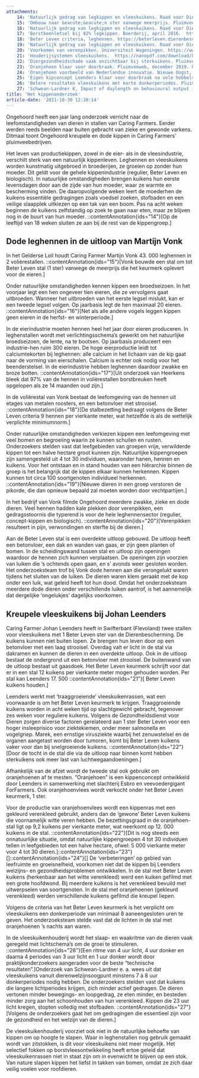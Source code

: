 ```yaml
---
attachments:
    14: 'Natuurlijk gedrag van legkippen en vleeskuikens. Raad voor Dierenaangelegenheden, 2006. https://www.rda.nl/publicaties/zienswijzen/2006/08/21/natuurlijk-gedrag-van-legkippen-en-vleeskuikens'
    15: 'Ombouw naar &eacute;&eacute;n ster vanwege meerprijs. Pluimveeweb, oktober 2017. https://www.pluimveeweb.nl/artikel/167425-ombouw-naar-een-ster-vanwege-meerprijs/ '
    16: 'Natuurlijk gedrag van legkippen en vleeskuikens. Raad voor Dierenaangelegenheden, 2006. https://www.rda.nl/publicaties/zienswijzen/2006/08/21/natuurlijk-gedrag-van-legkippen-en-vleeskuikens'
    17: 'Borstbeenletsel bij 82% legkippen. Boerderij, april 2016.  https://www.boerderij.nl/borstbeenletsel-bij-82-legkippen  '
    18: 'Beter Leven criteria, leghennen. https://beterleven.dierenbescherming.nl/wp-content/uploads/sites/2/2020/05/Leghennen-1-ster-Versie-3.1-ZW-d.d.-01.09.2016.pdf'
    19: 'Natuurlijk gedrag van legkippen en vleeskuikens. Raad voor Dierenaangelegenheden, 2006. https://www.rda.nl/publicaties/zienswijzen/2006/08/21/natuurlijk-gedrag-van-legkippen-en-vleeskuikens'
    20: 'Voorkomen van verenpikken. Universiteit Wageningen. https://www.wur.nl/nl/Dossiers/dossier/Voorkomen-van-verenpikken.htm'
    21: 'Houderijsystemen vleeskuikens.  https://nanopdf.com/download/houderijsystemen-vleeskuikens_pdf  '
    22: 'Diergezondheidschade vaak onzichtbaar bij sterkuikens. Pluimveeweb, september 2021.  https://www.pluimveeweb.nl/artikel/413129-diergezondheidschade-vaak-onzichtbaar-bij-sterkuikens/'
    23: 'Oranjehoen klaar voor doorbraak. Pluimveeweb, december 2019. https://www.pluimveeweb.nl/artikel/228076-oranjehoen-klaar-voor-doorbraak-na-vele-hobbels/ '
    24: 'Oranjehoen voorbeeld van Nederlandse innovatie. Nieuwe Oogst, januari 2019.  https://www.nieuweoogst.nl/nieuws/2019/01/19/oranjehoen-voorbeeld-van-nederlandse-innovatie '
    25: 'Eigen kipconcept Leenders klaar voor doorbraak na vele hobbels. Ministerie LNV. https://www.platformkringlooplandbouw.nl/initiatieven-en-inspiratie/oranjehoen-pluimveeweb '
    26: 'Betere resultaten vleeskuikens met korte donkerperiodes. Pluimveeweb, april 2014. https://www.pluimveeweb.nl/artikel/149825-betere-resultaten-vleeskuikens-met-korte-donkerperiodes/'
    27: 'Schwean-Lardner K, Impact of daylength on behavioural output in commercial broilers. Anim Behav Sci. 2012 https://www.sciencedirect.com/science/article/abs/pii/S0168159112000287'
title: 'Het kippenonderzoek'
article-date: '2021-10-30 12:38:14'
---
```


Ongehoord heeft een jaar lang onderzoek verricht naar de leefomstandigheden van dieren in stallen van Caring Farmers. Eerder werden reeds beelden naar buiten gebracht van zieke en gewonde varkens. Ditmaal toont Ongehoord kreupele en dode kippen in Caring Farmers’ pluimveebedrijven.

Het leven van productiekippen, zowel in de eier- als in de vleesindustrie, verschilt sterk van een natuurlijk kippenleven. Leghennen en vleeskuikens worden kunstmatig uitgebroed in broederijen, ze groeien op zonder hun moeder. Dit geldt voor de gehele kippenindustrie (regulier, Beter Leven en biologisch). In natuurlijke omstandigheden brengen kuikens hun eerste levensdagen door aan de zijde van hun moeder, waar ze warmte en bescherming vinden. De daaropvolgende weken leert de moederhen de kuikens essentiële gedragingen zoals voedsel zoeken, stofbaden en een veilige slaapplek uitkiezen op een tak van een boom. Pas na acht weken beginnen de kuikens zelfstandig op zoek te gaan naar eten, maar ze blijven nog in de buurt van hun moeder. ::contentAnnotation{ids="14"}[Op de leeftijd van 18 weken sluiten ze aan bij de rest van de kippengroep.]

Dode leghennen in de uitloop van Martijn Vonk
---------------------------------------------

In het Gelderse Loil houdt Caring Farmer Martijn Vonk 43. 000 leghennen in 2 volièrestallen. ::contentAnnotation{ids="15"}[Vonk bouwde een stal om tot Beter Leven stal (1 ster) vanwege de meerprijs die het keurmerk oplevert voor de eieren.]

Onder natuurlijke omstandigheden kennen kippen een broedseizoen. In het voorjaar legt een hen ongeveer tien eieren, die ze vervolgens gaat uitbroeden. Wanneer het uitbroeden van het eerste legsel mislukt, kan er een tweede legsel volgen. Op jaarbasis legt de hen maximaal 20 eieren. ::contentAnnotation{ids="16"}[Net als alle andere vogels leggen kippen geen eieren in de herfst- en winterperiode.]

In de eierindustrie moeten hennen heel het jaar door eieren produceren. In leghenstallen wordt met verlichtingsschema’s gewerkt om het natuurlijke broedseizoen, de lente, na te bootsen. Op jaarbasis produceert een industrie-hen ruim 300 eieren. De hoge eierproductie leidt tot calciumtekorten bij leghennen: alle calcium in het lichaam van de kip gaat naar de vorming van eierschalen. Calcium is echter ook nodig voor het beenderstelsel. In de eierindustrie hebben leghennen daardoor zwakke en broze botten. ::contentAnnotation{ids="17"}[Uit onderzoek van Heerkens bleek dat 97% van de hennen in volièrestallen borstbreuken heeft opgelopen als ze 14 maanden oud zijn.]

In de volièrestal van Vonk bestaat de leefomgeving van de hennen uit etages van metalen roosters, en een betonvloer met strooisel. ::contentAnnotation{ids="18"}[De stalbezetting bedraagt volgens de Beter Leven criteria 9 hennen per vierkante meter, wat hetzelfde is als de wettelijk verplichte minimumnorm.]

Onder natuurlijke omstandigheden verkiezen kippen een leefomgeving met veel bomen en begroeiing waarin ze kunnen schuilen en rusten. Onderzoekers stelden vast dat leefgebieden van groepen vrije, verwilderde kippen tot een halve hectare groot kunnen zijn. Natuurlijke kippengroepen zijn samengesteld uit 4 tot 30 individuen, waaronder hanen, hennen en kuikens. Voor het ontstaan en in stand houden van een hiërarchie binnen de groep is het belangrijk dat de kippen elkaar kunnen herkennen. Kippen kunnen tot circa 100 soortgenoten individueel herkennen. ::contentAnnotation{ids="19"}[Nieuwe dieren in een groep verstoren de pikorde, die dan opnieuw bepaald zal moeten worden door vechtpartijen.]

In het bedrijf van Vonk filmde Ongehoord meerdere zwakke, zieke en dode dieren. Veel hennen hadden kale plekken door verenpikken, een gedragsstoornis die typerend is voor de hele leghennensector (regulier, concept-kippen en biologisch). ::contentAnnotation{ids="20"}[Verenpikken resulteert in pijn, verwondingen en sterfte bij de dieren.]

Aan de Beter Leven stal is een overdekte uitloop gebouwd. De uitloop heeft een betonvloer, een dak en wanden van gaas, er zijn geen planten of bomen. In de scheidingswand tussen stal en uitloop zijn openingen waardoor de hennen zich kunnen verplaatsen. De openingen zijn voorzien van luiken die ’s ochtends open gaan, en s’ avonds weer gesloten worden. Het onderzoeksteam trof bij Vonk dode hennen aan die verongelukt waren tijdens het sluiten van de luiken. De dieren waren klem geraakt met de kop onder een luik, wat geleid heeft tot hun dood. Omdat het onderzoeksteam meerdere dode dieren onder verschillende luiken aantrof, is het aannemelijk dat dergelijke ‘ongelukjes’ dagelijks voorkomen.

Kreupele vleeskuikens bij Johan Leenders
----------------------------------------

Caring Farmer Johan Leenders heeft in Swifterbant (Flevoland) twee stallen voor vleeskuikens met 1 Beter Leven ster van de Dierenbescherming. De kuikens kunnen niet buiten lopen. Ze brengen hun leven door op een betonvloer met een laag strooisel. Overdag valt er licht in de stal via dakramen en kunnen de dieren in een overdekte uitloop. Ook in de uitloop bestaat de ondergrond uit een betonvloer met strooisel. De buitenwand van de uitloop bestaat uit gaasdoek. Het Beter Leven keurmerk schrijft voor dat er in een stal 12 kuikens per vierkante meter mogen gehouden worden. Per stal kan Leenders 17. 500 ::contentAnnotation{ids="21"}[ Beter Leven kuikens houden.]

Leenders werkt met ‘traaggroeiende’ vleeskuikenrassen, wat een voorwaarde is om het Beter Leven keurmerk te krijgen. Traaggroeiende kuikens worden in acht weken tijd op slachtgewicht gebracht, tegenover zes weken voor reguliere kuikens. Volgens de Gezondheidsdienst voor Dieren zorgen diverse factoren gerelateerd aan 1 ster Beter Leven voor een hoger insleeprisico voor ziektekiemen, onder meer salmonella en vogelgriep. Marek, een ernstige virusziekte waarbij het zenuwstelsel en de organen aangetast worden door tumoren, komt bij Beter Leven kuikens vaker voor dan bij snelgroeiende kuikens. ::contentAnnotation{ids="22"}[Door de tocht in de stal die via de uitloop naar binnen komt hebben sterkuikens ook meer last van luchtwegaandoeningen.]

Afhankelijk van de afzet wordt de tweede stal ook gebruikt om oranjehoenen af te mesten. “Oranjehoen” is een kippenconcept ontwikkeld door Leenders in samenwerking met slachterij Esbro en veevoedergigant ForFarmers. Ook oranjehoenvlees wordt verkocht onder het Beter Leven keurmerk, 1 ster.

Voor de productie van oranjehoenvlees wordt een kippenras met een gekleurd verenkleed gebruikt, anders dan de ‘gewone’ Beter Leven kuikens die voornamelijk witte veren hebben. De bezettingsgraad in de oranjehoen-stal ligt op 9,2 kuikens per vierkante meter, wat neerkomt op 12. 000 kuikens in de stal. ::contentAnnotation{ids="22"}[Dit is nog steeds een onnatuurlijke situatie, omdat natuurlijke kippengroepen 4 tot 30 individuen tellen in leefgebieden tot een halve hectare, ofwel: 5 000 vierkante meter voor 4 tot 30 dieren.]::contentAnnotation{ids="23"}[]::contentAnnotation{ids="24"}[] De ‘verbeteringen’ op gebied van leefruimte en groeisnelheid, voorkomen niet dat de kippen bij Leenders welzijns- en gezondheidsproblemen ontwikkelen. In de stal met Beter Leven kuikens (herkenbaar aan het witte verenkleed) werd een kuiken gefilmd met een grote hoofdwond. Bij meerdere kuikens is het verenkleed bevuild met uitwerpselen van soortgenoten. In de stal met oranjehoenen (gekleurd verenkleed) werden verschillende kuikens gefilmd die kreupel liepen.

Volgens de criteria van het Beter Leven keurmerk is het verplicht om vleeskuikens een donkerperiode van minimaal 8 aaneengesloten uren te geven. Het onderzoeksteam stelde vast dat de lichten in de stal met oranjehoenen ’s nachts aan waren.

In de vleeskuikenhouderij wordt het slaap- en waakritme van de dieren vaak geregeld met lichtschema’s om de groei te stimuleren. ::contentAnnotation{ids="26"}[Een ritme van 4 uur licht, 4 uur donker en daarna 4 periodes van 3 uur licht en 1 uur donker wordt door praktijkonderzoekers aangeraden voor de beste “technische resultaten”.]Onderzoek van Schwean-Lardner e. a. wees uit dat vleeskuikens vanuit dierenwelzijnsoogpunt minstens 7 à 8 uur donkerperiodes nodig hebben. De onderzoekers stelden vast dat kuikens die langere lichtperiodes krijgen, zich minder actief gedragen. De dieren vertonen minder bewegings- en loopgedrag, ze eten minder, en besteden minder zorg aan het schoonhouden van hun verenkleed. Kippen die 23 uur licht kregen, stopten volledig met stofbaden. ::contentAnnotation{ids="27"}[Volgens de onderzoekers gaat het om gedragingen die essentieel zijn voor de gezondheid en het welzijn van de dieren.]

De vleeskuikenhouderij voorziet ook niet in de natuurlijke behoefte van kippen om op hoogte te slapen. Waar in leghenstallen nog gebruik gemaakt wordt van zitstokken, is dit voor vleeskuikens niet meer mogelijk. Het selectief fokken op borstvleesontwikkeling heeft ertoe geleid dat vleeskuikenrassen niet in staat zijn om in evenwicht te blijven op een stok. Van nature slapen kippen het liefst in takken van bomen, omdat ze zich daar veilig voelen voor roofdieren.